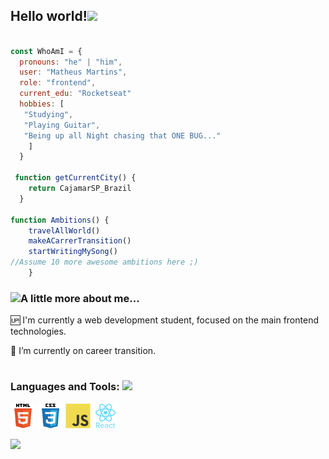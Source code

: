 
 <h2>Hello world!<img src="https://media.giphy.com/media/mGcNjsfWAjY5AEZNw6/giphy.gif" width="50"></h2> 

```javascript
 
const WhoAmI = {
  pronouns: "he" | "him",
  user: "Matheus Martins",
  role: "frontend",
  current_edu: "Rocketseat"
  hobbies: [
   "Studying",
   "Playing Guitar",
   "Being up all Night chasing that ONE BUG..."
    ]
  }
	
 function getCurrentCity() {
	return CajamarSP_Brazil
  }
	
function Ambitions() {
	travelAllWorld()
	makeACarrerTransition()
	startWritingMySong()
//Assume 10 more awesome ambitions here ;)
	} 
 ```
 

<h3 align="left"><img src="https://media.giphy.com/media/VgCDAzcKvsR6OM0uWg/giphy.gif" width="50">A little more about me...</h3>
<p>🆙 I'm currently a web development student, focused on the main frontend technologies. </p>
<p>👾 I’m currently on career transition.</p>

#
<h3 align="left">Languages and Tools: <img src="https://media.giphy.com/media/WUlplcMpOCEmTGBtBW/giphy.gif" width="30"></h3>
<p align="left"> 

<a href="https://www.w3.org/html/" target="_blank"> <img src="https://raw.githubusercontent.com/devicons/devicon/master/icons/html5/html5-original-wordmark.svg" alt="html5" width="40" height="40"/></a> 
<a href="https://www.w3schools.com/css/" target="_blank"> <img src="https://raw.githubusercontent.com/devicons/devicon/master/icons/css3/css3-original-wordmark.svg" alt="css3" width="40" height="40"/></a>
<a href="https://developer.mozilla.org/en-US/docs/Web/JavaScript" target="_blank"> <img src="https://raw.githubusercontent.com/devicons/devicon/master/icons/javascript/javascript-original.svg" alt="javascript" width="40" height="40"/></a>
<a href="https://reactjs.org/" target="_blank"> <img src="https://raw.githubusercontent.com/devicons/devicon/master/icons/react/react-original-wordmark.svg" alt="react" width="40" height="40"/></a>


![](https://komarev.com/ghpvc/?username=your-github-ManuCoutinho&color=ff69b4&style=flat&label=visitors)


